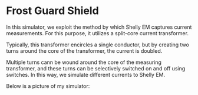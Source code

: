 # Frost Guard Shield

In this simulator, we exploit the method by which Shelly EM captures current measurements. For this purpose, it utilizes a split-core current transformer.

Typically, this transformer encircles a single conductor, but by creating two turns around the core of the transformer, the current is doubled.

Multiple turns cann be wound around the core of the measuring transformer, and these turns can be selectively switched on and off using switches. In this way, we simulate different currents to Shelly EM.

Below is a picture of my simulator: